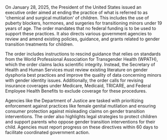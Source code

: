 On January 28, 2025, the President of the United States issued an executive order aimed at ending the practice of what is referred to as 'chemical and surgical mutilation' of children. This includes the use of puberty blockers, hormones, and surgeries for transitioning minors under 19 years of age. The order mandates that no federal funding is to be used to support these practices. It also directs various government agencies to review and amend existing policies, guidance, and grants related to gender transition treatments for children.

The order includes instructions to rescind guidance that relies on standards from the World Professional Association for Transgender Health (WPATH), which the order claims lacks scientific integrity. Instead, the Secretary of Health and Human Services must review existing literature on gender dysphoria best practices and improve the quality of data concerning minors with gender identity issues. Additionally, the order calls for revising insurance coverages under Medicare, Medicaid, TRICARE, and Federal Employee Health Benefits to exclude coverage for these procedures.

Agencies like the Department of Justice are tasked with prioritizing enforcement against practices like female genital mutilation and ensuring consumer protection against misleading claims on gender transition interventions. The order also highlights legal strategies to protect children and support parents who oppose gender transition interventions for their child. Agencies must report progress on these directives within 60 days to facilitate coordinated government action.